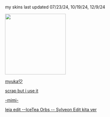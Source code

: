my skins last updated 07/23/24, 10/19/24, 12/9/24
 
 <img src="https://i.pinimg.com/736x/3c/2a/a5/3c2aa556f4dacd79b0b393016f39fcd8.jpg"  
       width="200"
       height="200"></a>

[myuka♡](https://drive.google.com/file/d/1syNBgklXh3EH6eYkp6fKdUfuPwwwD-IC/view?usp=sharing) 

[scrap but i use it](https://drive.google.com/file/d/1TLyqYMfU5MmCv6tN-qzWPE2P7cGFfN6b/view?usp=sharing)

[-mimi-](https://drive.google.com/file/d/1v9ZuPjeVwFHD0cBdoYewExTpc7fG7B14/view?usp=sharing)

[leia edit --IceTea Orbs -- Sylveon Edit kita ver](https://drive.google.com/file/d/19vZdyUxJ3Ai04IflJUVuEJqTfQXUtqWe/view?usp=sharing)

